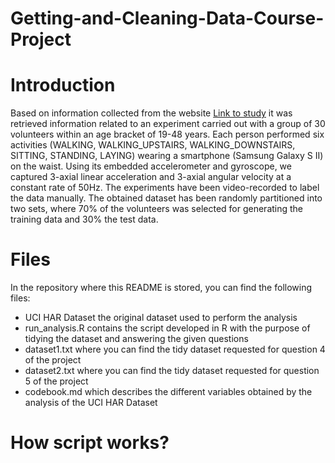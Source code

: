 # Getting-and-Cleaning-Data-Course-Project
# Introduction
Based on information collected from the website [Link to study](http://archive.ics.uci.edu/ml/datasets/Human+Activity+Recognition+Using+Smartphones) it was retrieved information related to an experiment carried out with a group of 30 volunteers within an age bracket of 19-48 years. Each person performed six activities (WALKING, WALKING_UPSTAIRS, WALKING_DOWNSTAIRS, SITTING, STANDING, LAYING) wearing a smartphone (Samsung Galaxy S II) on the waist. Using its embedded accelerometer and gyroscope, we captured 3-axial linear acceleration and 3-axial angular velocity at a constant rate of 50Hz. The experiments have been video-recorded to label the data manually. The obtained dataset has been randomly partitioned into two sets, where 70% of the volunteers was selected for generating the training data and 30% the test data. 

# Files
In the repository where this README is stored, you can find the following files:
- UCI HAR Dataset the original dataset used to perform the analysis
- run_analysis.R contains the script developed in R with the purpose of tidying the dataset and answering the given questions
- dataset1.txt where you can find the tidy dataset requested for question 4 of the project
- dataset2.txt where you can find the tidy dataset requested for question 5 of the project
- codebook.md which describes the different variables obtained by the analysis of the UCI HAR Dataset

# How script works?



